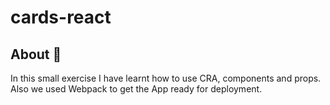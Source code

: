 # cards-react

## About 📝
In this small exercise I have learnt how to use CRA, components and props. Also we used Webpack to get the App ready for deployment.

